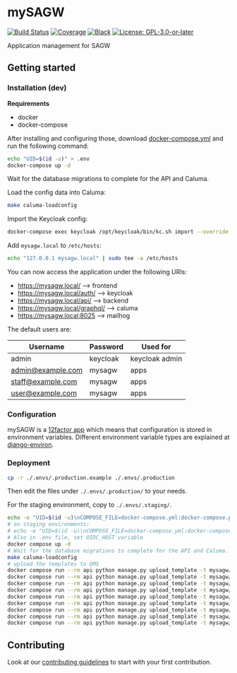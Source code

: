 # mySAGW

[![Build Status](https://github.com/adfinis/mySAGW/workflows/Tests/badge.svg)](https://github.com/adfinis/mySAGW/actions?query=workflow%3ATests)
[![Coverage](https://img.shields.io/badge/coverage-100%25-brightgreen.svg)](https://github.com/adfinis/mySAGW/blob/master/api/setup.cfg#L53)
[![Black](https://img.shields.io/badge/code%20style-black-000000.svg)](https://github.com/adfinis/mySAGW)
[![License: GPL-3.0-or-later](https://img.shields.io/github/license/adfinis-sygroup/mySAGW)](https://spdx.org/licenses/GPL-3.0-or-later.html)

Application management for SAGW

## Getting started

### Installation (dev)

**Requirements**
* docker
* docker-compose

After installing and configuring those, download [docker-compose.yml](https://raw.githubusercontent.com/adfinis/mysagw/main/docker-compose.yml) and run the following command:

```bash
echo "UID=$(id -u)" > .env
docker-compose up -d
```

Wait for the database migrations to complete for the API and Caluma.

Load the config data into Caluma:

```bash
make caluma-loadconfig
```

Import the Keycloak config:

```bash
docker-compose exec keycloak /opt/keycloak/bin/kc.sh import --override true --file /opt/keycloak/data/import/test-config.json
```

Add `mysagw.local` to `/etc/hosts`:

```bash
echo "127.0.0.1 mysagw.local" | sudo tee -a /etc/hosts
```

You can now access the application under the following URIs:

 - https://mysagw.local/ --> frontend
 - https://mysagw.local/auth/ --> keycloak
 - https://mysagw.local/api/ --> backend
 - https://mysagw.local/graphql/ --> caluma
 - https://mysagw.local:8025 --> mailhog

The default users are:

| Username          | Password | Used for       |
|-------------------|----------|----------------|
| admin             | keycloak | keycloak admin |
| admin@example.com | mysagw   | apps           |
| staff@example.com | mysagw   | apps           |
| user@example.com  | mysagw   | apps           |

### Configuration

mySAGW is a [12factor app](https://12factor.net/) which means that configuration is stored in environment variables.
Different environment variable types are explained at [django-environ](https://django-environ.readthedocs.io/en/latest/types.html).


### Deployment

```bash
cp -r ./.envs/.production.example ./.envs/.production
```

Then edit the files under `./.envs/.production/` to your needs.

For the staging environment, copy to `./.envs/.staging/`.

```bash
echo -e "UID=$(id -u)\nCOMPOSE_FILE=docker-compose.yml:docker-compose.prod.yml" > .env
# on staging environments:
# echo -e "UID=$(id -u)\nCOMPOSE_FILE=docker-compose.yml:docker-compose.staging.yml" > .env
# Also in .env file, set OIDC_HOST variable
docker compose up -d
# Wait for the database migrations to complete for the API and Caluma.
make caluma-loadconfig
# upload the templates to DMS
docker compose run --rm api python manage.py upload_template -t mysagw/identity/templates/identity-labels.docx
docker compose run --rm api python manage.py upload_template -t mysagw/accounting/templates/accounting-cover.docx
docker compose run --rm api python manage.py upload_template -t mysagw/case/templates/acknowledgement-de.docx
docker compose run --rm api python manage.py upload_template -t mysagw/case/templates/acknowledgement-fr.docx
docker compose run --rm api python manage.py upload_template -t mysagw/case/templates/acknowledgement-en.docx
docker compose run --rm api python manage.py upload_template -t mysagw/case/templates/credit-approval-de.docx
docker compose run --rm api python manage.py upload_template -t mysagw/case/templates/credit-approval-fr.docx
docker compose run --rm api python manage.py upload_template -t mysagw/case/templates/credit-approval-en.docx
docker compose run --rm api python manage.py upload_template -t mysagw/case/templates/application.docx
```

## Contributing

Look at our [contributing guidelines](CONTRIBUTING.md) to start with your first contribution.
